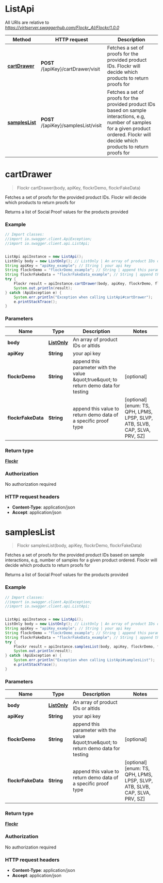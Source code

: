 # ListApi

All URIs are relative to *https://virtserver.swaggerhub.com/Flockr_AI/Flockr/1.0.0*

Method | HTTP request | Description
------------- | ------------- | -------------
[**cartDrawer**](ListApi.md#cartDrawer) | **POST** /{apiKey}/cartDrawer/visit | Fetches a set of proofs for the provided product IDs. Flockr will decide which products to return proofs for
[**samplesList**](ListApi.md#samplesList) | **POST** /{apiKey}/samplesList/visit | Fetches a set of proofs for the provided product IDs based on sample interactions, e.g, number of samples for a given product ordered. Flockr will decide which products to return proofs for

<a name="cartDrawer"></a>
# **cartDrawer**
> Flockr cartDrawer(body, apiKey, flockrDemo, flockrFakeData)

Fetches a set of proofs for the provided product IDs. Flockr will decide which products to return proofs for

Returns a list of Social Proof values for the products provided 

### Example
```java
// Import classes:
//import io.swagger.client.ApiException;
//import io.swagger.client.api.ListApi;


ListApi apiInstance = new ListApi();
ListOnly body = new ListOnly(); // ListOnly | An array of product IDs or altIds
String apiKey = "apiKey_example"; // String | your api key
String flockrDemo = "flockrDemo_example"; // String | append this parameter with the value \"true\" to return demo data for testing
String flockrFakeData = "flockrFakeData_example"; // String | append this value to return demo data of a specific proof type
try {
    Flockr result = apiInstance.cartDrawer(body, apiKey, flockrDemo, flockrFakeData);
    System.out.println(result);
} catch (ApiException e) {
    System.err.println("Exception when calling ListApi#cartDrawer");
    e.printStackTrace();
}
```

### Parameters

Name | Type | Description  | Notes
------------- | ------------- | ------------- | -------------
 **body** | [**ListOnly**](ListOnly.md)| An array of product IDs or altIds |
 **apiKey** | **String**| your api key |
 **flockrDemo** | **String**| append this parameter with the value \&quot;true\&quot; to return demo data for testing | [optional]
 **flockrFakeData** | **String**| append this value to return demo data of a specific proof type | [optional] [enum: TS, QPH, LPMS, LPSP, SLVP, ATB, SLVB, CAP, SLVA, PRV, SZ]

### Return type

[**Flockr**](Flockr.md)

### Authorization

No authorization required

### HTTP request headers

 - **Content-Type**: application/json
 - **Accept**: application/json

<a name="samplesList"></a>
# **samplesList**
> Flockr samplesList(body, apiKey, flockrDemo, flockrFakeData)

Fetches a set of proofs for the provided product IDs based on sample interactions, e.g, number of samples for a given product ordered. Flockr will decide which products to return proofs for

Returns a list of Social Proof values for the products provided 

### Example
```java
// Import classes:
//import io.swagger.client.ApiException;
//import io.swagger.client.api.ListApi;


ListApi apiInstance = new ListApi();
ListOnly body = new ListOnly(); // ListOnly | An array of product IDs or altIds
String apiKey = "apiKey_example"; // String | your api key
String flockrDemo = "flockrDemo_example"; // String | append this parameter with the value \"true\" to return demo data for testing
String flockrFakeData = "flockrFakeData_example"; // String | append this value to return demo data of a specific proof type
try {
    Flockr result = apiInstance.samplesList(body, apiKey, flockrDemo, flockrFakeData);
    System.out.println(result);
} catch (ApiException e) {
    System.err.println("Exception when calling ListApi#samplesList");
    e.printStackTrace();
}
```

### Parameters

Name | Type | Description  | Notes
------------- | ------------- | ------------- | -------------
 **body** | [**ListOnly**](ListOnly.md)| An array of product IDs or altIds |
 **apiKey** | **String**| your api key |
 **flockrDemo** | **String**| append this parameter with the value \&quot;true\&quot; to return demo data for testing | [optional]
 **flockrFakeData** | **String**| append this value to return demo data of a specific proof type | [optional] [enum: TS, QPH, LPMS, LPSP, SLVP, ATB, SLVB, CAP, SLVA, PRV, SZ]

### Return type

[**Flockr**](Flockr.md)

### Authorization

No authorization required

### HTTP request headers

 - **Content-Type**: application/json
 - **Accept**: application/json


